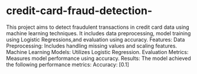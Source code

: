 # credit-card-fraud-detection-
This project aims to detect fraudulent transactions in credit card data using machine learning techniques. It includes data preprocessing, model training using Logistic Regressions,and evaluation using accuracy.
Features:
Data Preprocessing: Includes handling missing values and scaling features.
Machine Learning Models: Utilizes Logistic Regression.
Evaluation Metrics: Measures model performance using accuracy.
Results:
The model achieved the following performance metrics:
Accuracy: [0.1]
